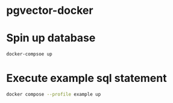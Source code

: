 # pgvector-docker

# Spin up database
```bash
docker-compsoe up
```

# Execute example sql statement
```bash
docker compose --profile example up
```